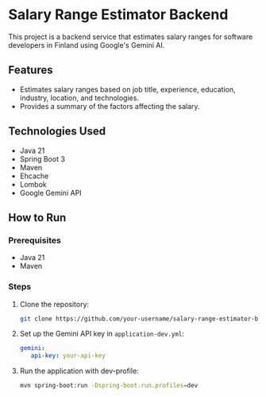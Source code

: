 # Salary Range Estimator Backend

This project is a backend service that estimates salary ranges for software developers in Finland using Google's Gemini AI.

## Features

*   Estimates salary ranges based on job title, experience, education, industry, location, and technologies.
*   Provides a summary of the factors affecting the salary.

## Technologies Used

*   Java 21
*   Spring Boot 3
*   Maven
*   Ehcache
*   Lombok
*   Google Gemini API

## How to Run

### Prerequisites

*   Java 21
*   Maven

### Steps

1.  Clone the repository:
    ```bash
    git clone https://github.com/your-username/salary-range-estimator-backend.git
    ```
2.  Set up the Gemini API key in `application-dev.yml`:
    ```yaml
    gemini:
       api-key: your-api-key
    ```
3. Run the application with dev-profile:
    ```bash
    mvn spring-boot:run -Dspring-boot.run.profiles=dev
    ```
